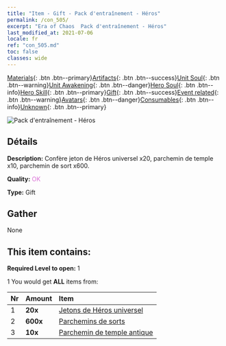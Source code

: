 ```yaml
---
title: "Item - Gift - Pack d'entraînement - Héros"
permalink: /con_505/
excerpt: "Era of Chaos  Pack d'entraînement - Héros"
last_modified_at: 2021-07-06
locale: fr
ref: "con_505.md"
toc: false
classes: wide
---
```

 [Materials](/ItemsFR/){: .btn .btn--primary}[Artifacts](/ItemsFR/Artifacts/){: .btn .btn--success}[Unit Soul](/ItemsFR/UnitSoul/){: .btn .btn--warning}[Unit Awakening](/ItemsFR/UnitAwakening/){: .btn .btn--danger}[Hero Soul](/ItemsFR/HeroSoul/){: .btn .btn--info}[Hero Skill](/ItemsFR/HeroSkill/){: .btn .btn--primary}[Gift](/ItemsFR/Gift/){: .btn .btn--success}[Event related](/ItemsFR/Events/){: .btn .btn--warning}[Avatars](/ItemsFR/Avatars/){: .btn .btn--danger}[Consumables](/ItemsFR/Consumables/){: .btn .btn--info}[Unknown](/ItemsFR/Unknown/){: .btn .btn--primary}

 ![Pack d'entraînement - Héros](/images/t/i_907128.png)

## Détails
 **Description:** Confère jeton de Héros universel x20, parchemin de temple x10, parchemin de sort x600.

 **Quality:** <span style="color: #DA70D6">OK</span>

 **Type:** Gift

## Gather

  None

## This item contains:

 **Required Level to open:** 1

 1 You would get **ALL** items  from:

  | Nr | Amount |     Item    |
  |:---|:-------|:------------|
  | 1 |  **20x** | [Jetons de Héros universel](/ItemsFR/her_358/) |  | 
  | 2 |  **600x** | [Parchemins de sorts](/ItemsFR/con_694/) |  | 
  | 3 |  **10x** | [Parchemin de temple antique](/ItemsFR/con_697/) |  | 
